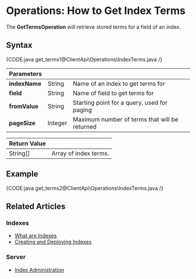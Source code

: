 # Operations: How to Get Index Terms

The **GetTermsOperation** will retrieve stored terms for a field of an index.

## Syntax

{CODE:java get_terms1@ClientApi\Operations\IndexTerms.java /}


| Parameters | | |
| ------------- | ------------- | ----- |
| **indexName** | String | Name of an index to get terms for |
| **field** | String | Name of field to get terms for |
| **fromValue** | String | Starting point for a query, used for paging |
| **pageSize** | Integer | Maximum number of terms that will be returned |

| Return Value | |
| ------------- | ----- |
| String[] | Array of index terms. |

## Example

{CODE:java get_terms2@ClientApi\Operations\IndexTerms.java /}

## Related Articles

### Indexes

- [What are Indexes](../../../../indexes/what-are-indexes)
- [Creating and Deploying Indexes](../../../../indexes/creating-and-deploying)

### Server

- [Index Administration](../../../../server/administration/index-administration)
